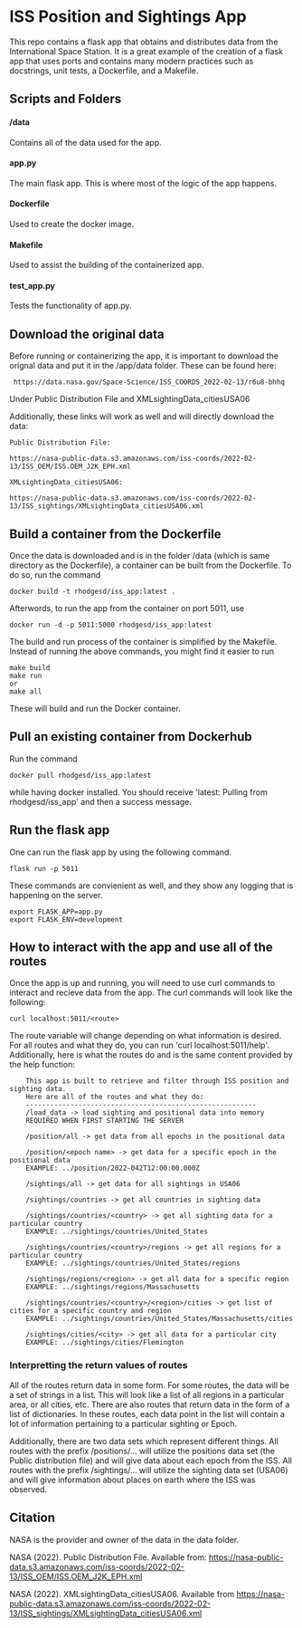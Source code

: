 # ISS Position and Sightings App
This repo contains a flask app that obtains and distributes data from the International Space Station. It is a great example of the creation of a flask app that uses ports and contains many modern practices such as docstrings, unit tests, a Dockerfile, and a Makefile.

## Scripts and Folders

#### /data
Contains all of the data used for the app. 

#### app.py
The main flask app. This is where most of the logic of the app happens.

#### Dockerfile
Used to create the docker image.

#### Makefile
Used to assist the building of the containerized app.

#### test_app.py
Tests the functionality of app.py.

## Download the original data
Before running or containerizing the app, it is important to download the orignal data and put it in the /app/data folder. These can be found here:
```
 https://data.nasa.gov/Space-Science/ISS_COORDS_2022-02-13/r6u8-bhhq
```
Under Public Distribution File and XMLsightingData_citiesUSA06

Additionally, these links will work as well and will directly download the data:
```
Public Distribution File:

https://nasa-public-data.s3.amazonaws.com/iss-coords/2022-02-13/ISS_OEM/ISS.OEM_J2K_EPH.xml

XMLsightingData_citiesUSA06:

https://nasa-public-data.s3.amazonaws.com/iss-coords/2022-02-13/ISS_sightings/XMLsightingData_citiesUSA06.xml
```

## Build a container from the Dockerfile
Once the data is downloaded and is in the folder /data (which is same directory as the Dockerfile), a container can be built from the Dockerfile. To do so, run the command
```
docker build -t rhodgesd/iss_app:latest .
```
Afterwords, to run the app from the container on port 5011, use 
```
docker run -d -p 5011:5000 rhodgesd/iss_app:latest
```
The build and run process of the container is simplified by the Makefile. Instead of running the above commands, you might find it easier to run 
```
make build
make run
or 
make all
```
These will build and run the Docker container.

## Pull an existing container from Dockerhub
Run the command 
```
docker pull rhodgesd/iss_app:latest
```
while having docker installed. You should receive 'latest: Pulling from rhodgesd/iss_app' and then a success message.

## Run the flask app
One can run the flask app by using the following command.
```
flask run -p 5011
```
These commands are convienient as well, and they show any logging that is happening on the server.
```
export FLASK_APP=app.py
export FLASK_ENV=development
```

## How to interact with the app and use all of the routes
Once the app is up and running, you will need to use curl commands to interact and recieve data from the app. The curl commands will look like the following:
```
curl localhost:5011/<route>
```
The route variable will change depending on what information is desired. For all routes and what they do, you can run 'curl localhost:5011/help'. Additionally, here is what the routes do and is the same content provided by the help function:
```
    This app is built to retrieve and filter through ISS position and sighting data.
    Here are all of the routes and what they do:
    ---------------------------------------------------------
    /load_data -> load sighting and positional data into memory
    REQUIRED WHEN FIRST STARTING THE SERVER

    /position/all -> get data from all epochs in the positional data

    /position/<epoch name> -> get data for a specific epoch in the positional data
    EXAMPLE: ../position/2022-042T12:00:00.000Z

    /sightings/all -> get data for all sightings in USA06

    /sightings/countries -> get all countries in sighting data

    /sightings/countries/<country> -> get all sighting data for a particular country
    EXAMPLE: ../sightings/countries/United_States

    /sightings/countries/<country>/regions -> get all regions for a particular country
    EXAMPLE: ../sightings/countries/United_States/regions

    /sightings/regions/<region> -> get all data for a specific region
    EXAMPLE: ../sightings/regions/Massachusetts

    /sightings/countries/<country>/<region>/cities -> get list of cities for a specific country and region
    EXAMPLE: ../sightings/countries/United_States/Massachusetts/cities

    /sightings/cities/<city> -> get all data for a particular city
    EXAMPLE: ../sightings/cities/Flemington
```
### Interpretting the return values of routes
All of the routes return data in some form. For some routes, the data will be a set of strings in a list. This will look like a list of all regions in a particular area, or all cities, etc. There are also routes that return data in the form of a list of dictionaries. In these routes, each data point in the list will contain a lot of information pertaining to a particular sighting or Epoch.

Additionally, there are two data sets which represent different things. All routes with the prefix /positions/... will utilize the positions data set (the Public distribution file) and will give data about each epoch from the ISS. All routes with the prefix /sightings/... will utilize the sighting data set (USA06) and will give information about places on earth where the ISS was observed.

## Citation
NASA is the provider and owner of the data in the data folder. 

NASA (2022). Public Distribution File. Available from: https://nasa-public-data.s3.amazonaws.com/iss-coords/2022-02-13/ISS_OEM/ISS.OEM_J2K_EPH.xml

NASA (2022). XMLsightingData_citiesUSA06. Available from https://nasa-public-data.s3.amazonaws.com/iss-coords/2022-02-13/ISS_sightings/XMLsightingData_citiesUSA06.xml


